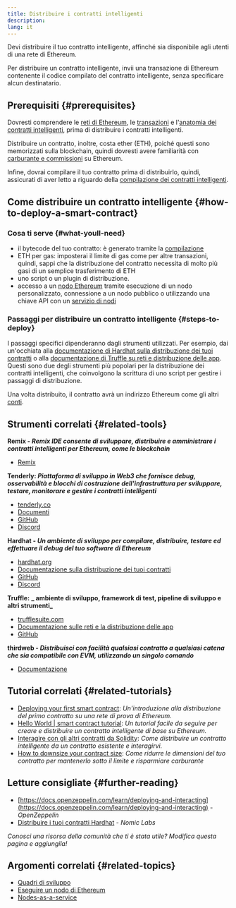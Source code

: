 ```yaml
---
title: Distribuire i contratti intelligenti
description:
lang: it
---
```


Devi distribuire il tuo contratto intelligente, affinché sia disponibile agli utenti di una rete di Ethereum.

Per distribuire un contratto intelligente, invii una transazione di Ethereum contenente il codice compilato del contratto intelligente, senza specificare alcun destinatario.

## Prerequisiti \{#prerequisites}

Dovresti comprendere le [reti di Ethereum](/developers/docs/networks/), le [transazioni](/developers/docs/transactions/) e l'[anatomia dei contratti intelligenti](/developers/docs/smart-contracts/anatomy/), prima di distribuire i contratti intelligenti.

Distribuire un contratto, inoltre, costa ether (ETH), poiché questi sono memorizzati sulla blockchain, quindi dovresti avere familiarità con [carburante e commissioni](/developers/docs/gas/) su Ethereum.

Infine, dovrai compilare il tuo contratto prima di distribuirlo, quindi, assicurati di aver letto a riguardo della [compilazione dei contratti intelligenti](/developers/docs/smart-contracts/compiling/).

## Come distribuire un contratto intelligente \{#how-to-deploy-a-smart-contract}

### Cosa ti serve \{#what-youll-need}

- il bytecode del tuo contratto: è generato tramite la [compilazione](/developers/docs/smart-contracts/compiling/)
- ETH per gas: imposterai il limite di gas come per altre transazioni, quindi, sappi che la distribuzione del contratto necessita di molto più gasi di un semplice trasferimento di ETH
- uno script o un plugin di distribuzione.
- accesso a un [nodo Ethereum](/developers/docs/nodes-and-clients/) tramite esecuzione di un nodo personalizzato, connessione a un nodo pubblico o utilizzando una chiave API con un [servizio di nodi](/developers/docs/nodes-and-clients/nodes-as-a-service/)

### Passaggi per distribuire un contratto intelligente \{#steps-to-deploy}

I passaggi specifici dipenderanno dagli strumenti utilizzati. Per esempio, dai un'occhiata alla [documentazione di Hardhat sulla distribuzione dei tuoi contratti](https://hardhat.org/guides/deploying.html) o alla [documentazione di Truffle su reti e distribuzione delle app](https://www.trufflesuite.com/docs/truffle/advanced/networks-and-app-deployment). Questi sono due degli strumenti più popolari per la distribuzione dei contratti intelligenti, che coinvolgono la scrittura di uno script per gestire i passaggi di distribuzione.

Una volta distribuito, il contratto avrà un indirizzo Ethereum come gli altri [conti](/developers/docs/accounts/).

## Strumenti correlati \{#related-tools}

**Remix - _Remix IDE consente di sviluppare, distribuire e amministrare i contratti intelligenti per Ethereum, come le blockchain_**

- [Remix](https://remix.ethereum.org)

**Tenderly: _Piattaforma di sviluppo in Web3 che fornisce debug, osservabilità e blocchi di costruzione dell'infrastruttura per sviluppare, testare, monitorare e gestire i contratti intelligenti_**

- [tenderly.co](https://tenderly.co/)
- [Documenti](https://docs.tenderly.co/)
- [GitHub](https://github.com/Tenderly)
- [Discord](https://discord.gg/eCWjuvt)

**Hardhat - _Un ambiente di sviluppo per compilare, distribuire, testare ed effettuare il debug del tuo software di Ethereum_**

- [hardhat.org](https://hardhat.org/getting-started/)
- [Documentazione sulla distribuzione dei tuoi contratti](https://hardhat.org/guides/deploying.html)
- [GitHub](https://github.com/nomiclabs/hardhat)
- [Discord](https://discord.com/invite/TETZs2KK4k)

**Truffle:** **_ ambiente di sviluppo, framework di test, pipeline di sviluppo e altri strumenti_**

- [trufflesuite.com](https://www.trufflesuite.com/)
- [Documentazione sulle reti e la distribuzione delle app](https://www.trufflesuite.com/docs/truffle/advanced/networks-and-app-deployment)
- [GitHub](https://github.com/trufflesuite/truffle)

**thirdweb - _Distribuisci con facilità qualsiasi contratto a qualsiasi catena che sia compatibile con EVM, utilizzando un singolo comando_**

- [Documentazione](https://portal.thirdweb.com/deploy/)

## Tutorial correlati \{#related-tutorials}

- [Deploying your first smart contract](/developers/tutorials/deploying-your-first-smart-contract/): _Un'introduzione alla distribuzione del primo contratto su una rete di prova di Ethereum._
- [Hello World | smart contract tutorial](/developers/tutorials/hello-world-smart-contract/): _Un tutorial facile da seguire per creare e distribuire un contratto intelligente di base su Ethereum._
- [Interagire con gli altri contratti da Solidity](/developers/tutorials/interact-with-other-contracts-from-solidity/): _Come distribuire un contratto intelligente da un contratto esistente e interagirvi._
- [How to downsize your contract size](/developers/tutorials/downsizing-contracts-to-fight-the-contract-size-limit/): _Come ridurre le dimensioni del tuo contratto per mantenerlo sotto il limite e risparmiare carburante_

## Letture consigliate \{#further-reading}

- [https://docs.openzeppelin.com/learn/deploying-and-interacting](https://docs.openzeppelin.com/learn/deploying-and-interacting) - _OpenZeppelin_
- [Distribuire i tuoi contratti Hardhat](https://hardhat.org/guides/deploying.html) - _Nomic Labs_

_Conosci una risorsa della comunità che ti è stata utile? Modifica questa pagina e aggiungila!_

## Argomenti correlati \{#related-topics}

- [Quadri di sviluppo](/developers/docs/frameworks/)
- [Eseguire un nodo di Ethereum](/developers/docs/nodes-and-clients/run-a-node/)
- [Nodes-as-a-service](/developers/docs/nodes-and-clients/nodes-as-a-service)
